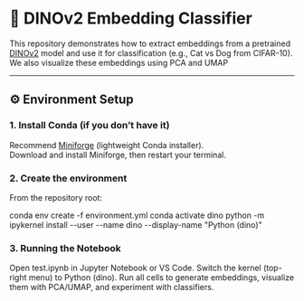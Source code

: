 # 🦁 DINOv2 Embedding Classifier

This repository demonstrates how to extract embeddings from a pretrained [DINOv2](https://arxiv.org/abs/2304.07193) model and use it for classification (e.g., Cat vs Dog from CIFAR-10). We also visualize these embeddings using PCA and UMAP

---

## ⚙️ Environment Setup

### 1. Install Conda (if you don’t have it)
Recommend [Miniforge](https://github.com/conda-forge/miniforge) (lightweight Conda installer).  
Download and install Miniforge, then restart your terminal.

### 2. Create the environment
From the repository root:

conda env create -f environment.yml
conda activate dino
python -m ipykernel install --user --name dino --display-name "Python (dino)"


### 3. Running the Notebook

Open test.ipynb in Jupyter Notebook or VS Code.
Switch the kernel (top-right menu) to Python (dino).
Run all cells to generate embeddings, visualize them with PCA/UMAP, and experiment with classifiers.
